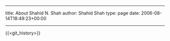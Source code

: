  ---
title: About Shahid N. Shah
author: Shahid Shah
type: page
date: 2006-08-14T18:49:23+00:00
 
---

{{<git_history>}}